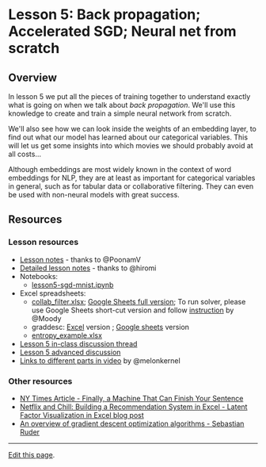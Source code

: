 # Lesson 5: Back propagation; Accelerated SGD; Neural net from scratch

## Overview
In lesson 5 we put all the pieces of training together to understand exactly what is going on when we talk about *back propagation*. We'll use this knowledge to create and train a simple neural network from scratch.

We'll also see how we can look inside the weights of an embedding layer, to find out what our model has learned about our categorical variables. This will let us get some insights into which movies we should probably avoid at all costs&hellip;

Although embeddings are most widely known in the context of word embeddings for NLP, they are at least as important for categorical variables in general, such as for tabular data or collaborative filtering. They can even be used with non-neural models with great success.

## Resources

### Lesson resources

- [Lesson notes](https://forums.fast.ai/t/deep-learning-lesson-5-notes/31298) - thanks to @PoonamV
- [Detailed lesson notes](https://github.com/hiromis/notes/blob/master/Lesson5.md) - thanks to @hiromi
- Notebooks:
  - [lesson5-sgd-mnist.ipynb](https://nbviewer.jupyter.org/github/fastai/course-v3/blob/master/nbs/dl1/lesson5-sgd-mnist.ipynb)
- Excel spreadsheets:
  - [collab_filter.xlsx](https://github.com/fastai/course-v3/blob/master/files/xl/collab_filter.xlsx);
[Google Sheets full version](https://docs.google.com/spreadsheets/d/1oxY9bxgLPutRidhTrucFeg5Il0Jq7UdMJgR3igTtbPU/edit#gid=1748360111); To run solver, please use Google Sheets short-cut version and follow [instruction](https://forums.fast.ai/t/google-sheets-versions-of-spreadsheets/10424/7) by @Moody
  - graddesc: [Excel](https://github.com/fastai/course-v3/blob/master/files/xl/graddesc.xlsm) version ; [Google sheets](https://docs.google.com/spreadsheets/d/1uUwjwDgTvsxW7L1uPzpulGlUTaLOm8b-R_v0HIUmAvY/edit?usp=sharing) version
  - [entropy_example.xlsx](https://github.com/fastai/course-v3/blob/master/files/xl/entropy_example.xlsx)
- [Lesson 5 in-class discussion thread](https://forums.fast.ai/t/lesson-5-discussion-thread/30864)
- [Lesson 5 advanced discussion](https://forums.fast.ai/t/lesson-5-further-discussion/30865)
- [Links to different parts in video](https://forums.fast.ai/t/lesson-5-links-to-different-parts-in-video/30891) by @melonkernel

### Other resources

- [NY Times Article - Finally, a Machine That Can Finish Your Sentence](https://www.nytimes.com/2018/11/18/technology/artificial-intelligence-language.html)
- [Netflix and Chill: Building a Recommendation System in Excel - Latent Factor Visualization in Excel blog post](https://towardsdatascience.com/netflix-and-chill-building-a-recommendation-system-in-excel-c69b33c914f4)
- [An overview of gradient descent optimization algorithms - Sebastian Ruder](http://ruder.io/optimizing-gradient-descent/)

---

[Edit this page](https://github.com/fastai/course-v3/edit/master/files/dl-2019/notes/notes-1-5.md).
